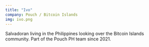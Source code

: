 ```yaml
---
title: "Ivo"
company: Pouch / Bitcoin Islands
img: ivo.png
---
```


Salvadoran living in the Philippines looking over the Bitcoin Islands community. Part of the Pouch PH team since 2021.

